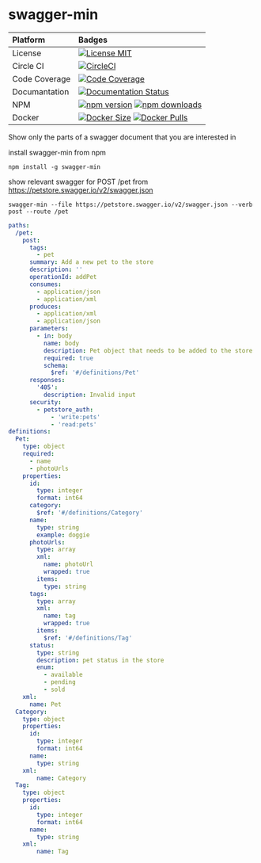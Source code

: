 # swagger-min

| Platform      | Badges                                                                                              |
| :------------ | :-------------------------------------------------------------------------------------------------- |
| License       | [![License MIT][license-badge]][mit-license]                                                        |
| Circle CI     | [![CircleCI][circleci-build-badge]][circleci-dashboard]                                             |
| Code Coverage | [![Code Coverage][codecov-badge]][codecov-dashboard]                                                |
| Documantation | [![Documentation Status][rtd-build-badge]][rtd-latest]                                              |
| NPM           | [![npm version][npm-version-badge]][npm-page] [![npm downloads][npm-downloads-badge]][npm-page]     |
| Docker        | [![Docker Size][docker-size-badge]][docker-page] [![Docker Pulls][docker-pulls-badge]][docker-page] |

[circleci-build-badge]: https://circleci.com/gh/kjjuno/swagger-min.svg?style=shield
[circleci-dashboard]:   https://circleci.com/gh/kjjuno/swagger-min
[rtd-build-badge]:      https://readthedocs.org/projects/swagger-min/badge/?version=latest
[rtd-latest]:           https://swagger-min.readthedocs.io/en/latest/
[codecov-badge]:        https://img.shields.io/codecov/c/github/kjjuno/swagger-min/master.svg?style=flat
[codecov-dashboard]:    https://codecov.io/gh/kjjuno/swagger-min
[license-badge]:        https://img.shields.io/npm/l/swagger-min.svg?style=flat
[mit-license]:          https://opensource.org/licenses/MIT
[npm-version-badge]:    https://badge.fury.io/js/swagger-min.svg
[npm-downloads-badge]:  https://img.shields.io/npm/dt/swagger-min.svg?style=flat
[npm-page]:             https://www.npmjs.com/package/swagger-min
[docker-size-badge]:    https://img.shields.io/microbadger/image-size/kjjuno/swagger-min.svg?style=flat
[docker-pulls-badge]:   https://img.shields.io/docker/pulls/kjjuno/swagger-min.svg?style=flat
[docker-page]:          https://hub.docker.com/r/kjjuno/swagger-min

Show only the parts of a swagger document that you are interested in

install swagger-min from npm
```
npm install -g swagger-min
```

show relevant swagger for POST /pet from https://petstore.swagger.io/v2/swagger.json
```
swagger-min --file https://petstore.swagger.io/v2/swagger.json --verb post --route /pet
```

```yaml
paths:
  /pet:
    post:
      tags:
        - pet
      summary: Add a new pet to the store
      description: ''
      operationId: addPet
      consumes:
        - application/json
        - application/xml
      produces:
        - application/xml
        - application/json
      parameters:
        - in: body
          name: body
          description: Pet object that needs to be added to the store
          required: true
          schema:
            $ref: '#/definitions/Pet'
      responses:
        '405':
          description: Invalid input
      security:
        - petstore_auth:
            - 'write:pets'
            - 'read:pets'
definitions:
  Pet:
    type: object
    required:
      - name
      - photoUrls
    properties:
      id:
        type: integer
        format: int64
      category:
        $ref: '#/definitions/Category'
      name:
        type: string
        example: doggie
      photoUrls:
        type: array
        xml:
          name: photoUrl
          wrapped: true
        items:
          type: string
      tags:
        type: array
        xml:
          name: tag
          wrapped: true
        items:
          $ref: '#/definitions/Tag'
      status:
        type: string
        description: pet status in the store
        enum:
          - available
          - pending
          - sold
    xml:
      name: Pet
  Category:
    type: object
    properties:
      id:
        type: integer
        format: int64
      name:
        type: string
    xml:
        name: Category
  Tag:
    type: object
    properties:
      id:
        type: integer
        format: int64
      name:
        type: string
    xml:
        name: Tag
```
